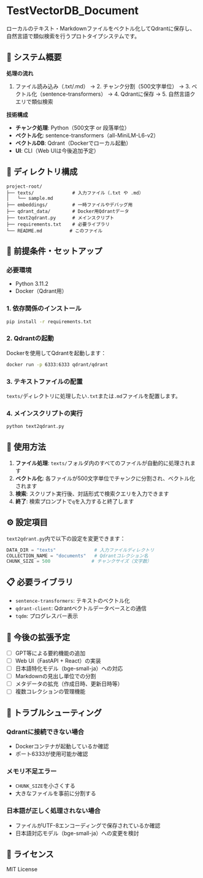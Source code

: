 # TestVectorDB_Document

ローカルのテキスト・Markdownファイルをベクトル化してQdrantに保存し、自然言語で類似検索を行うプロトタイプシステムです。

## 🎯 システム概要

**処理の流れ**
1. ファイル読み込み（.txt/.md） → 2. チャンク分割（500文字単位） → 3. ベクトル化（sentence-transformers） → 4. Qdrantに保存 → 5. 自然言語クエリで類似検索

**技術構成**
- **チャンク処理**: Python（500文字 or 段落単位）
- **ベクトル化**: sentence-transformers（all-MiniLM-L6-v2）
- **ベクトルDB**: Qdrant（Dockerでローカル起動）
- **UI**: CLI（Web UIは今後追加予定）

## 📁 ディレクトリ構成

```
project-root/
├── texts/              # 入力ファイル（.txt や .md）
│   └── sample.md
├── embeddings/         # 一時ファイルやデバッグ用
├── qdrant_data/        # Docker用Qdrantデータ
├── text2qdrant.py      # メインスクリプト
├── requirements.txt    # 必要ライブラリ
└── README.md          # このファイル
```

## 🔧 前提条件・セットアップ

### 必要環境
- Python 3.11.2
- Docker（Qdrant用）

### 1. 依存関係のインストール

```bash
pip install -r requirements.txt
```

### 2. Qdrantの起動

Dockerを使用してQdrantを起動します：

```bash
docker run -p 6333:6333 qdrant/qdrant
```

### 3. テキストファイルの配置

`texts/`ディレクトリに処理したい`.txt`または`.md`ファイルを配置します。

### 4. メインスクリプトの実行

```bash
python text2qdrant.py
```

## 🚀 使用方法

1. **ファイル処理**: `texts/`フォルダ内のすべてのファイルが自動的に処理されます
2. **ベクトル化**: 各ファイルが500文字単位でチャンクに分割され、ベクトル化されます
3. **検索**: スクリプト実行後、対話形式で検索クエリを入力できます
4. **終了**: 検索プロンプトで`q`を入力すると終了します

## ⚙️ 設定項目

`text2qdrant.py`内で以下の設定を変更できます：

```python
DATA_DIR = "texts"              # 入力ファイルディレクトリ
COLLECTION_NAME = "documents"   # Qdrantコレクション名
CHUNK_SIZE = 500               # チャンクサイズ（文字数）
```

## 📋 必要ライブラリ

- `sentence-transformers`: テキストのベクトル化
- `qdrant-client`: Qdrantベクトルデータベースとの通信
- `tqdm`: プログレスバー表示

## 🔮 今後の拡張予定

- [ ] GPT等による要約機能の追加
- [ ] Web UI（FastAPI + React）の実装
- [ ] 日本語特化モデル（bge-small-ja）への対応
- [ ] Markdownの見出し単位での分割
- [ ] メタデータの拡充（作成日時、更新日時等）
- [ ] 複数コレクションの管理機能

## 🐛 トラブルシューティング

### Qdrantに接続できない場合
- Dockerコンテナが起動しているか確認
- ポート6333が使用可能か確認

### メモリ不足エラー
- `CHUNK_SIZE`を小さくする
- 大きなファイルを事前に分割する

### 日本語が正しく処理されない場合
- ファイルがUTF-8エンコーディングで保存されているか確認
- 日本語対応モデル（bge-small-ja）への変更を検討

## 📄 ライセンス

MIT License